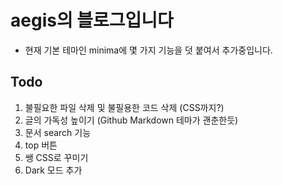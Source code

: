 # aegis의 블로그입니다

* 현재 기본 테마인 minima에 몇 가지 기능을 덧 붙여서 추가중입니다.

## Todo

1. 불필요한 파일 삭제 및 불필용한 코드 삭제 (CSS까지?)
2. 글의 가독성 높이기 (Github Markdown 테마가 괜춘한듯)
3. 문서 search 기능
5. top 버튼
6. 쌩 CSS로 꾸미기
7. Dark 모드 추가
